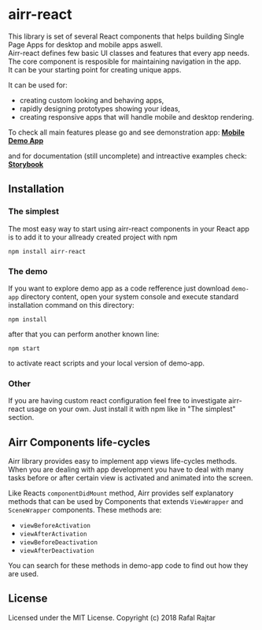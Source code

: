 # airr-react

This library is set of several React components that helps building Single Page Apps for desktop and mobile apps aswell.  
Airr-react defines few basic UI classes and features that every app needs. The core component is resposible for maintaining navigation in the app.  
It can be your starting point for creating unique apps. 

It can be used for:

*   creating custom looking and behaving apps,
*   rapidly designing prototypes showing your ideas,
*   creating responsive apps that will handle mobile and desktop rendering.

To check all main features please go and see demonstration app:
**[Mobile Demo App](http://react.airr.pl)**

and for documentation (still uncomplete) and intreactive examples check:
**[Storybook](http://react.airr.pl/storybook)**


## Installation

### The simplest

The most easy way to start using airr-react components in your React app is to add it to your allready created project with npm

```
npm install airr-react
```

### The demo

If you want to explore demo app as a code refference just download `demo-app` directory content, open your system console and execute standard installation command on this directory:

```
npm install
```

after that you can perform another known line:

```
npm start
```

to activate react scripts and your local version of demo-app.

### Other

If you are having custom react configuration feel free to investigate airr-react usage on your own. Just install it with npm like in "The simplest" section.

## Airr Components life-cycles

Airr library provides easy to implement app views life-cycles methods.
When you are dealing with app development you have to deal with many tasks before or after certain view is activated and animated into the screen.

Like Reacts `componentDidMount` method, Airr provides self explanatory methods that can be used by Components that extends `ViewWrapper` and `SceneWrapper` components. These methods are:

*   `viewBeforeActivation`
*   `viewAfterActivation`
*   `viewBeforeDeactivation`
*   `viewAfterDeactivation`

You can search for these methods in demo-app code to find out how they are used.

## License

Licensed under the MIT License.
Copyright (c) 2018 Rafal Rajtar
